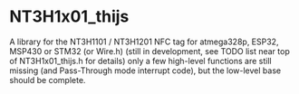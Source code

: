 # NT3H1x01_thijs
A library for the NT3H1101 / NT3H1201 NFC tag for atmega328p, ESP32, MSP430 or STM32 (or Wire.h)
(still in development, see TODO list near top of NT3H1x01_thijs.h for details)
only a few high-level functions are still missing (and Pass-Through mode interrupt code), but the low-level base should be complete.
